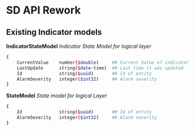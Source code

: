 # SD API Rework

## Existing Indicator models


**IndicatorStateModel**
_Indicator State Model for logical layer_
```sh
{
    CurrentValue    number($double)     ## Current Value of indicator
    LastUpdate	    string($date-time)  ## Last time it was updated
    Id	            string($uuid)       ## Id of entity
    AlarmSeverity	integer($int32)     ## Alarm severity
}
```

**StateModel**
_State model for logical Layer_
```sh
{
    Id	            string($uuid)       ## Id of entity
    AlarmSeverity	integer($int32)     ## Alarm severity
}
```